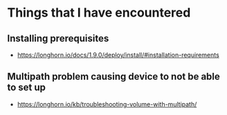 # Things that I have encountered

## Installing prerequisites

- https://longhorn.io/docs/1.9.0/deploy/install/#installation-requirements

## Multipath problem causing device to not be able to set up

- https://longhorn.io/kb/troubleshooting-volume-with-multipath/
